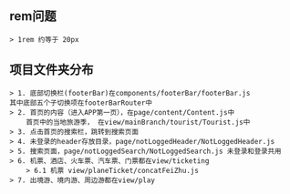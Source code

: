 ## rem问题
    > 1rem 约等于 20px
## 项目文件夹分布
    > 1. 底部切换栏(footerBar)在components/footerBar/footerBar.js
    其中底部五个子切换项在footerBarRouter中
    > 2. 首页的内容（进入APP第一页），在page/content/Content.js中
        首页中的当地旅游季， 在view/mainBranch/tourist/Tourist.js中
    > 3. 点击首页的搜索栏，跳转到搜索页面
    > 4. 未登录的header存放目录，page/notLoggedHeader/NotLoggedHeader.js
    > 5. 搜索页面，page/notLoggedSearch/NotLoggedSearch.js 未登录和登录共用
    > 6. 机票、酒店、火车票、汽车票、门票都在view/ticketing
        > 6.1 机票 view/planeTicket/concatFeiZhu.js
    > 7. 出境游、境内游、周边游都在view/play
    
